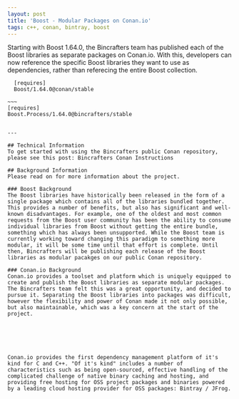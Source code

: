 ```yaml
---
layout: post
title: 'Boost - Modular Packages on Conan.io'
tags: c++, conan, bintray, boost
---
```


Starting with Boost 1.64.0, the Bincrafters team has published each of the Boost libraries as separate packages on Conan.io. With this, developers can now reference the specific Boost libraries they want to use as dependencies, rather than referecing the entire Boost collection. 

  ~~~
    [requires]
    Boost/1.64.0@conan/stable
  ~~~  

    ~~~
    [requires]
    Boost.Process/1.64.0@bincrafters/stable
  ~~~
 
---

## Technical Information
To get started with using the Bincrafters public Conan repository, please see this post: Bincrafters Conan Instructions

## Background Information
Please read on for more information about the project. 

### Boost Background
The Boost libraries have historically been released in the form of a single package which contains all of the libraries bundled together.  This provides a number of benefits, but also has significant and well-known disadvantages. For example, one of the oldest and most common requests from the Boost user community has been the ability to consume individual libraries from Boost without getting the entire bundle, something which has always been unsupported. While the Boost team is currently working toward changing this paradigm to something more modular, it will be some time until that effort is complete. Until then, Bincrafters will be publishing each release of the Boost libraries as modular pacakges on our public Conan repository.

### Conan.io Background
Conan.io provides a toolset and platform which is uniquely equipped to create and publish the Boost libraries as separate modular packages. The Bincrafters team felt this was a great opportunity, and decided to pursue it. Separating the Boost libraries into packages was difficult, however the flexibility and power of Conan made it not only possible, but also maintainable, which was a key concern at the start of the project. 






Conan.io provides the first dependency management platform of it's kind for C and C++. "Of it's kind" includes a number of characteristics such as being open-sourced, effective handling of the complicated challenge of native binary caching and hosting, and providing free hosting for OSS project packages and binaries powered by a leading cloud hosting provider for OSS packages: Bintray / JFrog. 


